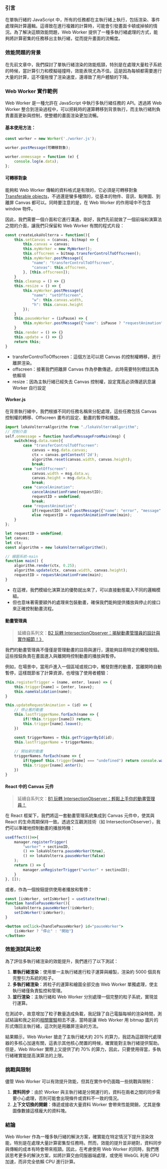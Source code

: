 ### 引言
在單執行緒的 JavaScript 中，所有的任務都在主執行緒上執行，包括渲染、事件處理與計算邏輯。這導致在進行複雜的計算時，可能會引發畫面卡頓或掉幀的情況。為了解決這類效能問題，Web Worker 提供了一種多執行緒處理的方式，能夠將計算密集的任務移出主執行緒，從而提升畫面的流暢度。

### 效能問題的背景
在先前文章中，我們探討了單執行緒渲染的效能瓶頸，特別是在處理大量粒子系統的時候，當計算引力和模擬碰撞時，效能表現尤為不佳。這是因為每幀都需要進行大量的計算，這不僅拖慢了渲染速度，還導致了用戶體驗的下降。

### Web Worker 實作範例
Web Worker 是一種允許在 JavaScript 中執行多執行緒任務的 API。透過將 Web Worker 整合到渲染過程中，可以把耗時的運算轉移到背景執行，而主執行緒則負責畫面更新與控制，使整體的畫面渲染更加流暢。

#### 基本使用方法：
```javascript
const worker = new Worker('./worker.js');

worker.postMessage(可轉移對象);

worker.onmessage = function (e) {
    console.log(e.data);
};
```

#### 可轉移對象
能夠和 Web Worker 傳輸的資料格式是有限的，它必須是可轉移對象[Transferable objects](https://developer.mozilla.org/en-US/docs/Web/API/Web_Workers_API/Transferable_objects)，不過還是蠻多種類的，從基本的物件、音訊、點陣圖、到離屏 Canvas 都可以。同時要注意的是，在 Web Worker 的作用域中不包含 window 物件。

因此，我們需要一個介面和它進行溝通，剛好，我們先前就做了一個前端和演算法之間的介面，讓我們只保留和 Web Worker 有關的程式片段：
```javascript
const createLokaVolterra = function(){
	this.setCanvas = (canvas, bitmap) => {
        this.canvas = canvas;
		this.myWorker = new MyWorker();
		this.offscreen = bitmap.transferControlToOffscreen();
		this.myWorker.postMessage({
			"name": "transferControlToOffscreen",
			"canvas": this.offscreen,
		}, [this.offscreen]);
	}
	this.cleanup = () => {}
	this.resize = () => {
		this.myWorker.postMessage({
			"name": "setOffscreen",
			"w": this.canvas.width,
			"h": this.canvas.height
		});
	}
	this.pauseWorker = (isPause) => {
		this.myWorker.postMessage({"name": isPause ? "requestAnimation" : "cancelAnimation"});
	}
	this.render = () => {}
	this.update = () => {}
	return this;
}
```
* transferControlToOffscreen：這個方法可以把 Canvas 的控制權轉移，進行離屏渲染。
* offscreen：接著我們把離屏 Canvas 作為參數傳遞，此時需要特別標註其為依賴項
* resize：因為主執行緒已經失去 Canvas 控制權，設定寬高必須傳遞訊息讓 Worker 自行設定

#### Worker.js
在背景執行緒中，我們根據不同的任務名稱來分配處理，這些任務包括 Canvas 控制權的轉移、Offscreen 畫布的設定、動畫的暫停和播放。

```javascript
import lokaVolterraAlgorithm from "./lokaVolterraAlgorithm";
// 控制介面
self.onmessage = function handleMessageFromMain(msg) {
    switch(msg.data.name){
        case "transferControlToOffscreen":
			canvas = msg.data.canvas;
			ctx = canvas.getContext('2d');
			algorithm.reset(canvas.width, canvas.height);
			break;
		case "setOffscreen":
            canvas.width = msg.data.w;
            canvas.height = msg.data.h;
			break;
		case "cancelAnimation":
			cancelAnimationFrame(requestID);
			requestID = undefined;
			break;
		case "requestAnimation":
			if(requestID) self.postMessage({"name": "error", "message": "requestAnimation existed"});
			else requestID = requestAnimationFrame(main);
    }
};

let requestID = undefined;
let canvas;
let ctx;
const algorithm = new lokaVolterraAlgorithm();

// 繪圖系統-main
function main() {
	algorithm.render(ctx, 0.25);
	algorithm.update(ctx, canvas.width, canvas.height);
	requestID = requestAnimationFrame(main);
}
```
* 在這裡，我們模組化演算法的優勢就出來了，可以直接動態載入不同的邏輯模組。
* 但也意味著需要額外的處理來包裝動畫，確保我們能夠提供播放與停止的接口來正確控制動畫流程。

#### 動畫管理員
> 延續自系列文：[B2 玩轉 IntersectionObserver：揭秘動畫管理員的設計與實作細節！》](https://ithelp.ithome.com.tw/articles/10355832)

我們的動畫管理員不僅僅是管理動畫的註冊與運行，還能夠註冊特定的觸發按鈕。這些按鈕負責在畫面進入與離開時控制動畫的播放與暫停。

例如，在場景中，當用戶進入一個區域或視口中，觸發對應的動畫，當離開時自動暫停，這樣既節省了計算資源，也增強了使用者體驗：
```javascript
this.registerTrigger = (name, enter, leave) => {
    this.trigger[name] = {enter, leave};
    this.nameValidation(name);
}
```
```javascript
this.updateRequestAnimation = (id) => {
    // 停止舊的動畫
    this.lastTriggerName.forEach(name => {
        if(!this.trigger[name]) return;
        this.trigger[name].leave();
    })

    const triggerNames = this.getTriggerById(id);
    this.lastTriggerName = triggerNames;
    
    // 開始新的動畫
    triggerNames.forEach(name => {
        if(typeof this.trigger[name] === "undefined") return console.warn("invalid trigger");
        this.trigger[name].enter();
    })
}
```

#### React 中的 Canvas 元件
> 延續自系列文：[B1 玩轉 IntersectionObserver：輕鬆上手你的動畫管理員！](https://ithelp.ithome.com.tw/articles/10355796)

在 React 框架下，我們將這一套動畫管理系統集成到 Canvas 元件中，使其與 React 的生命周期保持一致。透過交互觀測技術（如 IntersectionObserver），我們可以準確地控制動畫的播放時機：
```jsx
useEffect(()=>{
    manager.registerTrigger(
        "worker" + sectinoID, 
        () => lokaVolterra.pauseWorker(true), 
        () => lokaVolterra.pauseWorker(false)
    );
    return () => {
        manager.unRegisterTrigger("worker" + sectinoID);
    }
}, []);
```
或者，作為一個按鈕提供使用者播放和暫停：
```jsx
const [isWorker, setIsWorker] = useState(true);
function handlePauseWorker(){
    lokaVolterra.pauseWorker(!isWorker);
    setIsWorker(!isWorker);
}

<button onClick={handlePauseWorker} id="pauseWorker">
    {isWorker ? "停止" : "開始"}
</button>
```

### 效能測試與比較
為了評估多執行緒渲染的效能提升，我們進行了以下測試：

1. **單執行緒渲染**：使用單一主執行緒進行粒子運算與繪製，渲染約 5000 個具有完整引力系統的粒子。
2. **多執行緒渲染**：將粒子的運算和繪圖全部交由 Web Worker 單獨處理，使主執行緒僅負責監控和管理。
3. **並行渲染**：主執行緒和 Web Worker 分別處理一個完整的粒子系統，實現並行運算。

在測試中，故意增加了粒子數量造成負載，我記錄了自己電腦每幀的渲染時間，測試結論和我之前的[相關實驗](https://ithelp.ithome.com.tw/articles/10341355)相去不遠，當時是讓 Web Worker 用 bitmap 圖片的形式傳回主執行緒，這次則是用離屏渲染的方法。

結果顯示，Web Worker 搶走了主執行緒大約 20% 的算力，我認為這跟現代處理器的多核心加速有關，這表示其他核心閒置的時候，確實能對主執行緒提供幫助。但是，Web Worker 實際上又提供了約 70% 的算力，因此，只要使用得當，多執行緒確實能提高演算法的上限。

### 挑戰與限制
儘管 Web Worker 可以有效提升效能，但其在實作中仍面臨一些挑戰與限制：

1. **資料同步**：由於 Worker 與主執行緒是分開運行的，資料在兩者之間的同步需要小心處理，否則可能會出現條件或資料不一致的情況。
2. **上下文切換的開銷**：傳遞或接收大量資料 Worker 會帶來性能開銷，尤其是像圖像數據這樣龐大的資料塊。

### 結論
Web Worker 作為一種多執行緒的解決方案，確實能在特定情況下提升渲染效能，特別是在處理大量計算密集型任務時。然而，效能的提升並非絕對，資料同步與傳輸的成本有時會帶來瓶頸。因此，在考慮使用 Web Worker 的同時，我們應該思考更多的解決方案，如將計算交由伺服器端處理，或使用 WebGL 利用 GPU 加速，而非完全依賴 CPU 進行計算。